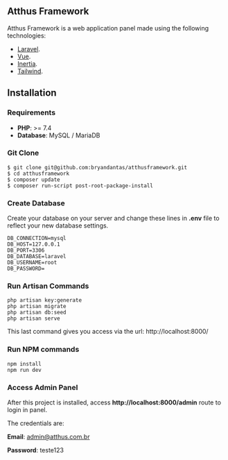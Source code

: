 ## Atthus Framework

Atthus Framework is a web application panel made using the following technologies: 

- [Laravel](https://laravel.com).
- [Vue](https://v3.vuejs.org/).
- [Inertia](https://inertiajs.com/).
- [Tailwind](https://tailwindcss.com/).

## Installation

### Requirements
- **PHP**: >= 7.4
- **Database**: MySQL / MariaDB

### Git Clone
```
$ git clone git@github.com:bryandantas/atthusframework.git
$ cd atthusframework
$ composer update
$ composer run-script post-root-package-install
```

### Create Database
Create your database on your server and change these lines in **.env** file to reflect your new database settings.
```
DB_CONNECTION=mysql
DB_HOST=127.0.0.1
DB_PORT=3306
DB_DATABASE=laravel
DB_USERNAME=root
DB_PASSWORD=
```

### Run Artisan Commands

```
php artisan key:generate
php artisan migrate
php artisan db:seed
php artisan serve
```
This last command gives you access via the url: http://localhost:8000/

### Run NPM commands

```
npm install
npm run dev
```

### Access Admin Panel
After this project is installed, access **http://localhost:8000/admin** route to login in panel. 

The credentials are: 

**Email**: admin@atthus.com.br

**Password**: teste123

